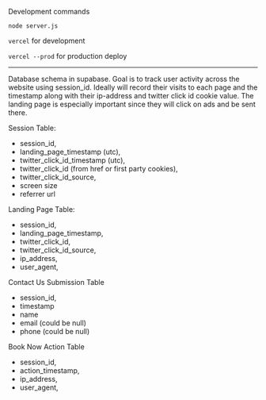 Development commands

`node server.js` 

`vercel` for development 

`vercel --prod` for production deploy


---

Database schema in supabase. Goal is to track user activity across the website using
session_id. Ideally will record their visits to each page and the timestamp along with
their ip-address and twitter click id cookie value. The landing page is especially important since they will click on ads and be sent there. 

Session Table:
- session_id, 
- landing_page_timestamp (utc),
- twitter_click_id_timestamp (utc),
- twitter_click_id (from href or first party cookies),
- twitter_click_id_source,
- screen size
- referrer url


Landing Page Table:
- session_id,
- landing_page_timestamp,
- twitter_click_id,
- twitter_click_id_source,
- ip_address,
- user_agent,

Contact Us Submission Table
- session_id,
- timestamp
- name
- email (could be null)
- phone (could be null)

Book Now Action Table
- session_id,
- action_timestamp,
- ip_address,
- user_agent,